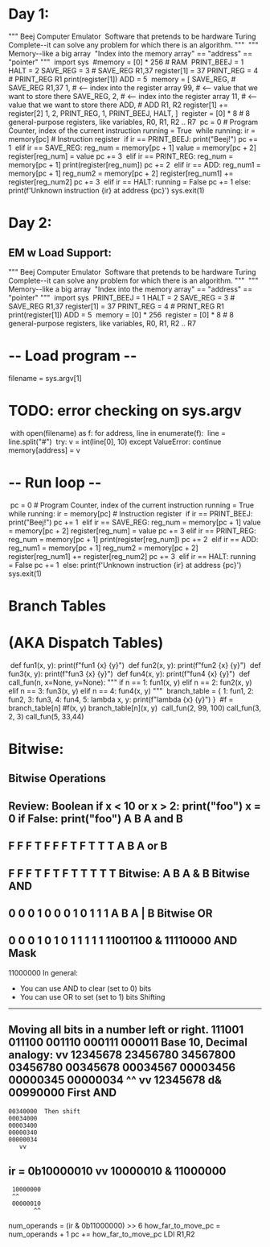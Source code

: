 # Day 1:
"""
Beej Computer Emulator
​
Software that pretends to be hardware
​
Turing Complete--it can solve any problem for which there is an algorithm.
"""
​
"""
Memory--like a big array
​
"Index into the memory array" == "address" == "pointer"
"""
​
import sys
​
#memory = [0] * 256  # RAM
​
PRINT_BEEJ = 1
HALT = 2
SAVE_REG = 3    # SAVE_REG R1,37   register[1] = 37
PRINT_REG = 4   # PRINT_REG R1     print(register[1])
ADD = 5
​
memory = [
	SAVE_REG, # SAVE_REG R1,37
	1,  # <-- index into the register array
	99, # <-- value that we want to store there
	SAVE_REG,
	2,  # <-- index into the register array
	11, # <-- value that we want to store there
	ADD, # ADD R1, R2  register[1] += register[2]
	1,
	2,
	PRINT_REG,
	1,
	PRINT_BEEJ,
	HALT,
]
​
register = [0] * 8 # 8 general-purpose registers, like variables, R0, R1, R2 .. R7
​
pc = 0  # Program Counter, index of the current instruction
running = True
​
while running:
	ir = memory[pc]  # Instruction register
​
	if ir == PRINT_BEEJ:
		print("Beej!")
		pc += 1
​
	elif ir == SAVE_REG:
		reg_num = memory[pc + 1]
		value = memory[pc + 2]
		register[reg_num] = value
		pc += 3
​
	elif ir == PRINT_REG:
		reg_num = memory[pc + 1]
		print(register[reg_num])
		pc += 2
​
	elif ir == ADD:
		reg_num1 = memory[pc + 1]
		reg_num2 = memory[pc + 2]
		register[reg_num1] += register[reg_num2]
		pc += 3
​
	elif ir == HALT:
		running = False
		pc += 1
​
	else:
		print(f'Unknown instruction {ir} at address {pc}')
		sys.exit(1)

# Day 2:
## EM w Load Support:
"""
Beej Computer Emulator
​
Software that pretends to be hardware
​
Turing Complete--it can solve any problem for which there is an algorithm.
"""
​
"""
Memory--like a big array
​
"Index into the memory array" == "address" == "pointer"
"""
​
import sys
​
PRINT_BEEJ = 1
HALT = 2
SAVE_REG = 3    # SAVE_REG R1,37   register[1] = 37
PRINT_REG = 4   # PRINT_REG R1     print(register[1])
ADD = 5
​
memory = [0] * 256
​
register = [0] * 8 # 8 general-purpose registers, like variables, R0, R1, R2 .. R7
​
# -- Load program --
filename = sys.argv[1]
​
# TODO: error checking on sys.argv
​
with open(filename) as f:
	for address, line in enumerate(f):
​
		line = line.split("#")
​
		try:
			v = int(line[0], 10)
		except ValueError:
			continue
​
		memory[address] = v
​
# -- Run loop --
​
pc = 0  # Program Counter, index of the current instruction
running = True
​
while running:
	ir = memory[pc]  # Instruction register
​
	if ir == PRINT_BEEJ:
		print("Beej!")
		pc += 1
​
	elif ir == SAVE_REG:
		reg_num = memory[pc + 1]
		value = memory[pc + 2]
		register[reg_num] = value
		pc += 3
​
	elif ir == PRINT_REG:
		reg_num = memory[pc + 1]
		print(register[reg_num])
		pc += 2
​
	elif ir == ADD:
		reg_num1 = memory[pc + 1]
		reg_num2 = memory[pc + 2]
		register[reg_num1] += register[reg_num2]
		pc += 3
​
	elif ir == HALT:
		running = False
		pc += 1
​
	else:
		print(f'Unknown instruction {ir} at address {pc}')
		sys.exit(1)

# Branch Tables
# (AKA Dispatch Tables)
​
def fun1(x, y):
	print(f"fun1 {x} {y}")
​
def fun2(x, y):
	print(f"fun2 {x} {y}")
​
def fun3(x, y):
	print(f"fun3 {x} {y}")
​
def fun4(x, y):
	print(f"fun4 {x} {y}")
​
def call_fun(n, x=None, y=None):
	"""
	if n == 1:
		fun1(x, y)
	elif n == 2:
		fun2(x, y)
	elif n == 3:
		fun3(x, y)
	elif n == 4:
		fun4(x, y)
	"""
​
	branch_table = {
		1: fun1,
		2: fun2,
		3: fun3,
		4: fun4,
		5: lambda x, y: print(f"lambda {x} {y}")
	}
​
	#f = branch_table[n]
	#f(x, y)
	branch_table[n](x, y)
​
call_fun(2, 99, 100)
call_fun(3, 2, 3)
call_fun(5, 33,44)

# Bitwise:
Bitwise Operations
------------------
Review: Boolean
if x < 10 or x > 2:
    print("foo")
x = 0
if False: 
    print("foo")
A   B    A and B
----------------
F   F       F
T   F       F
F   T       F
T   T       T
A   B    A or B
----------------
F   F       F
T   F       T
F   T       T
T   T       T
Bitwise:
A   B     A & B   Bitwise AND
----------------
0   0       0
1   0       0
0   1       0
1   1       1
A   B     A | B   Bitwise OR
----------------
0   0       0
1   0       1
0   1       1
1   1       1
  11001100
& 11110000   AND Mask
----------
  11000000
In general:
* You can use AND to clear (set to 0) bits
* You can use OR to set (set to 1) bits
Shifting
--------
Moving all bits in a number left or right.
   111001
   011100 
   001110 
   000111
   000011
Base 10, Decimal analogy:
      vv
    12345678
    23456780
    34567800
    03456780
    00345678
    00034567
    00003456
    00000345
    00000034
          ^^
      vv
    12345678
 d& 00990000  First AND
 -----------
    00340000  Then shift
    00034000
    00003400
    00000340
    00000034
       vv
ir = 0b10000010
     vv
     10000010
   & 11000000
   ----------
     10000000
     ^^
     00000010
           ^^
num_operands = (ir & 0b11000000) >> 6
how_far_to_move_pc = num_operands + 1
pc += how_far_to_move_pc
LDI R1,R2
